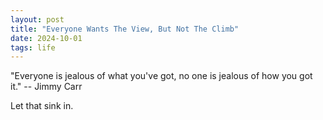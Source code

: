 ```yaml
---
layout: post
title: "Everyone Wants The View, But Not The Climb"
date: 2024-10-01
tags: life
---
```


"Everyone is jealous of what you've got, no one is jealous of how you got it." -- Jimmy Carr

Let that sink in.
